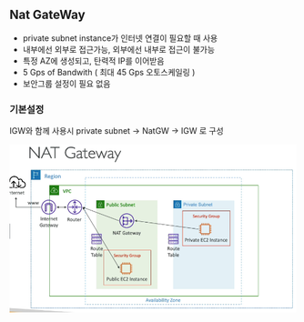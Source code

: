 ## Nat GateWay
- private subnet instance가 인터넷 연결이 필요할 때 사용
- 내부에선 외부로 접근가능, 외부에선 내부로 접근이 불가능
- 특정 AZ에 생성되고, 탄력적 IP를 이어받음
- 5 Gps of Bandwith ( 최대 45 Gps 오토스케일링 )
- 보안그룹 설정이 필요 없음

### 기본설정
IGW와 함께 사용시 private subnet -> NatGW -> IGW 로 구성

<img width="600" src="./img/img_6.png">

